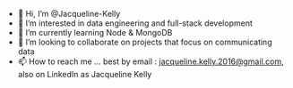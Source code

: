 - 👋 Hi, I’m @Jacqueline-Kelly
- 👀 I’m interested in data engineering and full-stack development
- 🌱 I’m currently learning Node & MongoDB 
- 💞️ I’m looking to collaborate on projects that focus on communicating data
- 📫 How to reach me ... best by email : jacqueline.kelly.2016@gmail.com, also on LinkedIn as Jacqueline Kelly

<!---
Jacqueline-Kelly/Jacqueline-Kelly is a ✨ special ✨ repository because its `README.md` (this file) appears on your GitHub profile.
You can click the Preview link to take a look at your changes.
--->
